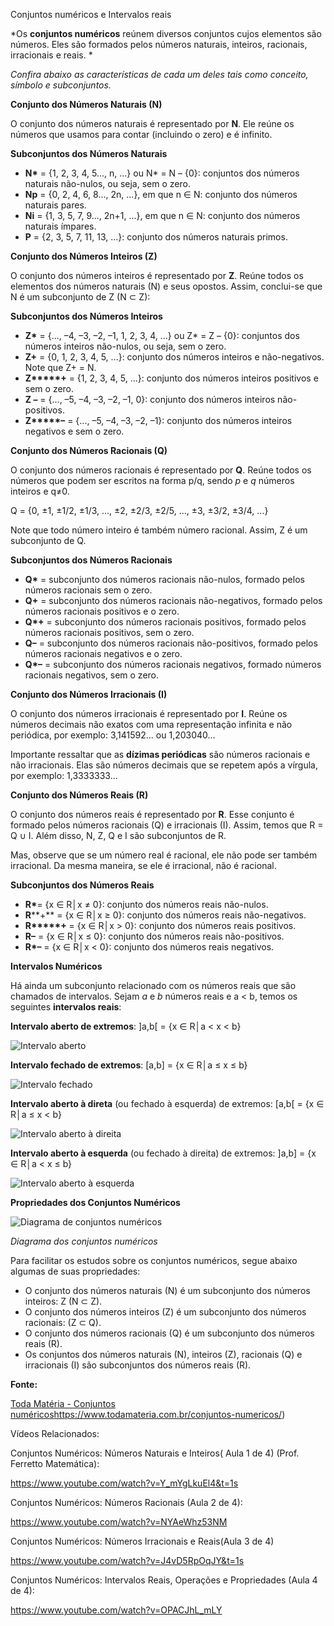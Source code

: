 Conjuntos numéricos e Intervalos reais

*Os **conjuntos numéricos** reúnem diversos conjuntos cujos elementos são números. Eles são formados pelos números naturais, inteiros, racionais, irracionais e reais.
*

*Confira abaixo as características de cada um deles tais como conceito, símbolo e subconjuntos.*

**Conjunto dos Números Naturais (N)**

O conjunto dos números naturais é representado por **N**. Ele reúne os números que usamos para contar (incluindo o zero) e é infinito.

**Subconjuntos dos Números Naturais**

- **N\*** = {1, 2, 3, 4, 5..., n, ...} ou N* = N – {0}: conjuntos dos números naturais não-nulos, ou seja, sem o zero.
- **Np** = {0, 2, 4, 6, 8..., 2n, ...}, em que n ∈ N: conjunto dos números naturais pares.
- **Ni** = {1, 3, 5, 7, 9..., 2n+1, ...}, em que n ∈ N: conjunto dos números naturais ímpares.
- **P** = {2, 3, 5, 7, 11, 13, ...}: conjunto dos números naturais primos.

**Conjunto dos Números Inteiros (Z)**

O conjunto dos números inteiros é representado por **Z**. Reúne todos os elementos dos números naturais (N) e seus opostos. Assim, conclui-se que N é um subconjunto de Z (N ⊂ Z):

**Subconjuntos dos Números Inteiros**

- **Z\*** = {..., –4, –3, –2, –1, 1, 2, 3, 4, ...} ou Z* = Z – {0}: conjuntos dos números inteiros não-nulos, ou seja, sem o zero.
- **Z+** = {0, 1, 2, 3, 4, 5, ...}: conjunto dos números inteiros e não-negativos. Note que Z+ = N.
- **Z\*****+** = {1, 2, 3, 4, 5, ...}: conjunto dos números inteiros positivos e sem o zero.
- **Z –** = {..., –5, –4, –3, –2, –1, 0}: conjunto dos números inteiros não-positivos.
- **Z\*****–** = {..., –5, –4, –3, –2, –1}: conjunto dos números inteiros negativos e sem o zero.

**Conjunto dos Números Racionais (Q)**

O conjunto dos números racionais é representado por **Q**. Reúne todos os números que podem ser escritos na forma p/q, sendo *p* e *q* números inteiros e q≠0.

Q = {0, ±1, ±1/2, ±1/3, ..., ±2, ±2/3, ±2/5, ..., ±3, ±3/2, ±3/4, ...}

Note que todo número inteiro é também número racional. Assim, Z é um subconjunto de Q.

**Subconjuntos dos Números Racionais**

- **Q\*** = subconjunto dos números racionais não-nulos, formado pelos números racionais sem o zero.
- **Q+** = subconjunto dos números racionais não-negativos, formado pelos números racionais positivos e o zero.
- **Q\*+** = subconjunto dos números racionais positivos, formado pelos números racionais positivos, sem o zero.
- **Q–** = subconjunto dos números racionais não-positivos, formado pelos números racionais negativos e o zero.
- **Q\*–** = subconjunto dos números racionais negativos, formado números racionais negativos, sem o zero.

**Conjunto dos Números Irracionais (I)**

O conjunto dos números irracionais é representado por **I**. Reúne os números decimais não exatos com uma representação infinita e não periódica, por exemplo: 3,141592... ou 1,203040...

Importante ressaltar que as **dízimas periódicas** são números racionais e não irracionais. Elas são números decimais que se repetem após a vírgula, por exemplo: 1,3333333...

**Conjunto dos Números Reais (R)**

O conjunto dos números reais é representado por **R**. Esse conjunto é formado pelos números racionais (Q) e irracionais (I). Assim, temos que R = Q ∪ I. Além disso, N, Z, Q e I são subconjuntos de R.

Mas, observe que se um número real é racional, ele não pode ser também irracional. Da mesma maneira, se ele é irracional, não é racional.

**Subconjuntos dos Números Reais**

- **R\***= {x ∈ R│x ≠ 0}: conjunto dos números reais não-nulos.
- **R****+** = {x ∈ R│x ≥ 0}: conjunto dos números reais não-negativos.
- **R\*****+** = {x ∈ R│x > 0}: conjunto dos números reais positivos.
- **R–** = {x ∈ R│x ≤ 0}: conjunto dos números reais não-positivos.
- **R\*–** = {x ∈ R│x < 0}: conjunto dos números reais negativos.

**Intervalos Numéricos**

Há ainda um subconjunto relacionado com os números reais que são chamados de intervalos. Sejam *a* e *b* números reais e a < b, temos os seguintes **intervalos reais**:

**Intervalo aberto de extremos**: ]a,b[ = {x ∈ R│a < x < b}

![Intervalo aberto](https://static.planejativo.com/uploads/novas/742002ed383da1a2ed6ea1f03d61659b.jpg)

**Intervalo fechado de extremos**: [a,b] = {x ∈ R│a ≤ x ≤ b}

![Intervalo fechado](https://static.planejativo.com/uploads/novas/d58c79f26faae294c39776caeaf0a378.jpg)

**Intervalo aberto à direta** (ou fechado à esquerda) de extremos: [a,b[ = {x ∈ R│a ≤ x < b}

![Intervalo aberto à direita](https://static.planejativo.com/uploads/novas/b375e318db59d78a360efb8dd2eb4b84.jpg)

**Intervalo aberto à esquerda** (ou fechado à direita) de extremos: ]a,b] = {x ∈ R│a < x ≤ b}

![Intervalo aberto à esquerda](https://static.planejativo.com/uploads/novas/6b24eda44f89b20863d86af4be1d1822.jpg)

**Propriedades dos Conjuntos Numéricos**

![Diagrama de conjuntos numéricos](https://static.planejativo.com/uploads/novas/4d2eb9e8aed609583dca22bc94f45e7a.jpg)

*Diagrama dos conjuntos numéricos*

Para facilitar os estudos sobre os conjuntos numéricos, segue abaixo algumas de suas propriedades:

- O conjunto dos números naturais (N) é um subconjunto dos números inteiros: Z (N ⊂ Z).
- O conjunto dos números inteiros (Z) é um subconjunto dos números racionais: (Z ⊂ Q).
- O conjunto dos números racionais (Q) é um subconjunto dos números reais (R).
- Os conjuntos dos números naturais (N), inteiros (Z), racionais (Q) e irracionais (I) são subconjuntos dos números reais (R).

**Fonte:**

[Toda Matéria - Conjuntos numéricos](https://www.todamateria.com.br/conjuntos-numericos/)https://www.todamateria.com.br/conjuntos-numericos/)

Vídeos Relacionados:

Conjuntos Numéricos:  Números Naturais e Inteiros( Aula 1 de 4) (Prof. Ferretto Matemática):

https://www.youtube.com/watch?v=Y_mYgLkuEl4&t=1s

Conjuntos Numéricos: Números Racionais (Aula 2 de 4):

https://www.youtube.com/watch?v=NYAeWhz53NM

Conjuntos Numéricos: Números Irracionais e Reais(Aula 3 de 4)

https://www.youtube.com/watch?v=J4vD5RpOqJY&t=1s

Conjuntos Numéricos: Intervalos Reais, Operações e Propriedades (Aula 4 de 4):

https://www.youtube.com/watch?v=OPACJhL_mLY